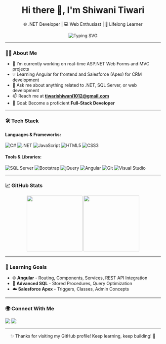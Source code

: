 <h1 align="center">Hi there 👋, I'm Shiwani Tiwari</h1>

<p align="center">
  🌐 .NET Developer | 💻 Web Enthusiast | 🚀 Lifelong Learner
</p>

<p align="center">
  <img src="https://readme-typing-svg.herokuapp.com?font=Fira+Code&size=22&pause=1000&color=F76D57&width=435&lines=Welcome+to+my+GitHub+Profile!;I+build+Web+Applications+with+.NET;Exploring+Angular+%26+Salesforce+%F0%9F%94%A5" alt="Typing SVG" />
</p>

---

### 💁‍♀️ About Me

- 🔭 I’m currently working on real-time ASP.NET Web Forms and MVC projects
- 💡 Learning Angular for frontend and Salesforce (Apex) for CRM development
- 💬 Ask me about anything related to .NET, SQL Server, or web development
- 📫 Reach me at **tiwarishiwani1012@gmail.com**
- 🎯 Goal: Become a proficient **Full-Stack Developer**

---

### 🛠️ Tech Stack

#### Languages & Frameworks:
![C#](https://img.shields.io/badge/C%23-%23239120.svg?style=flat-square&logo=c-sharp&logoColor=white)
![.NET](https://img.shields.io/badge/.NET-512BD4?style=flat-square&logo=dotnet&logoColor=white)
![JavaScript](https://img.shields.io/badge/JavaScript-F7DF1E?style=flat-square&logo=javascript&logoColor=black)
![HTML5](https://img.shields.io/badge/HTML5-E34F26?style=flat-square&logo=html5&logoColor=white)
![CSS3](https://img.shields.io/badge/CSS3-1572B6?style=flat-square&logo=css3&logoColor=white)

#### Tools & Libraries:
![SQL Server](https://img.shields.io/badge/SQL%20Server-CC2927?style=flat-square&logo=microsoft-sql-server&logoColor=white)
![Bootstrap](https://img.shields.io/badge/Bootstrap-563D7C?style=flat-square&logo=bootstrap&logoColor=white)
![jQuery](https://img.shields.io/badge/jQuery-0769AD?style=flat-square&logo=jquery&logoColor=white)
![Angular](https://img.shields.io/badge/Angular-DD0031?style=flat-square&logo=angular&logoColor=white)
![Git](https://img.shields.io/badge/Git-F05032?style=flat-square&logo=git&logoColor=white)
![Visual Studio](https://img.shields.io/badge/Visual%20Studio-5C2D91?style=flat-square&logo=visual-studio&logoColor=white)

---

### 📈 GitHub Stats

<p align="center">
  <img src="https://github-readme-stats.vercel.app/api?username=tiwarishiwani1012&show_icons=true&theme=tokyonight" height="180">
  <img src="https://github-readme-streak-stats.herokuapp.com/?user=tiwarishiwani1012&theme=tokyonight" height="180"/>
</p>

---

### 🎯 Learning Goals

- 🌐 **Angular** - Routing, Components, Services, REST API Integration
- 🧠 **Advanced SQL** - Stored Procedures, Query Optimization
- ☁️ **Salesforce Apex** - Triggers, Classes, Admin Concepts

---

### 🌍 Connect With Me

<p>
  <a href="mailto:tiwarishiwani1012@gmail.com"><img src="https://img.shields.io/badge/Gmail-D14836?style=flat-square&logo=gmail&logoColor=white"/></a>
  <a href="https://www.linkedin.com/in/tiwarishiwani1012/" target="_blank"><img src="https://img.shields.io/badge/LinkedIn-0077B5?style=flat-square&logo=linkedin&logoColor=white"/></a>
</p>

---

<p align="center">✨ Thanks for visiting my GitHub profile! Keep learning, keep building! 💪</p>
